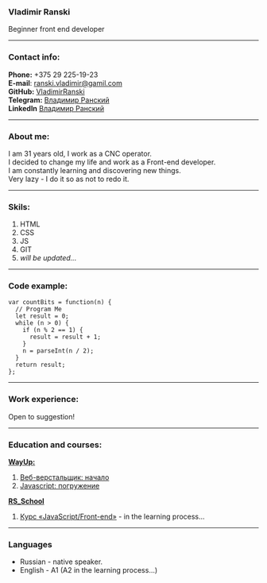### Vladimir Ranski

Beginner front end developer

---
### Contact info:
**Phone:** +375 29 225-19-23 <br>
**E-mail**: ranski.vladimir@gamil.com <br>
**GitHub:** [VladimirRanski](https://github.com/VladimirRanski) <br>
**Telegram:** [Владимир Ранский](https://t.me/Vovchara_777) <br>
**LinkedIn** [Владимир Ранский](https://www.linkedin.com/in/%D0%B2%D0%BB%D0%B0%D0%B4%D0%B8%D0%BC%D0%B8%D1%80-%D1%80%D0%B0%D0%BD%D1%81%D0%BA%D0%B8%D0%B9-b516a8234/)

---
### About me:
I am 31 years old, I work as a CNC operator.<br>
I decided to change my life and work as a Front-end developer.<br>
I am constantly learning and discovering new things.<br>
Very lazy - I do it so as not to redo it.

---
### Skils:
1. HTML
2. CSS
3. JS
4. GIT
5. *will be updated...* 

---
### Code example:
````
var countBits = function(n) {
  // Program Me
  let result = 0;
  while (n > 0) {
    if (n % 2 == 1) {
      result = result + 1;
    }
    n = parseInt(n / 2);
  }
  return result;
};
````

---

### Work experience:
Open to suggestion!

---
### Education and courses:

[**WayUp:**](https://wayup.in/)<br>
1. [Веб-верстальщик: начало](https://drive.google.com/file/d/1Ag_zbbWR11ooUy27WvVryudeADfkDULg/view?usp=sharing)
2. [Javascript: погружение](https://drive.google.com/file/d/1BWfMkli3w4hZXIp_OtN_OaQDSP9kiF32/view?usp=sharing) <br>

[**RS_School**](https://rs.school/)
1. [Курс «JavaScript/Front-end»](https://rs.school/js/) - in the learning process...

---
### Languages
- Russian - native speaker.
- English - A1 (A2 in the learning process...)
